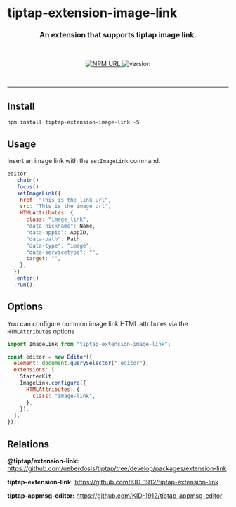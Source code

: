 # tiptap-extension-image-link

<h3 align="center">
    An extension that supports tiptap image link.
</h3>

<br/>

<p align="center">
  <a href="https://www.npmjs.com/package/tiptap-extension-image-link">
    <img
     alt="NPM URL"
     src="https://img.shields.io/badge/npm-tiptapExtensionImageLink?logo=npm">
  </a>
  <img
     alt="version"
     src="https://img.shields.io/badge/version-1.0.0-blue">
</p>

<br>

---

## Install

```shell
npm install tiptap-extension-image-link -S
```

## Usage

Insert an image link with the `setImageLink` command.

```js
editor
  .chain()
  .focus()
  .setImageLink({
    href: "This is the link url",
    src: "This is the image url",
    HTMLAttributes: {
      class: "image_link",
      "data-nickname": Name,
      "data-appid": AppID,
      "data-path": Path,
      "data-type": "image",
      "data-servicetype": "",
      target: "",
    },
  })
  .enter()
  .run();
```

## Options

You can configure common image link HTML attributes via the `HTMLAttributes` options

```js
import ImageLink from "tiptap-extension-image-link";

const editor = new Editor({
  element: document.querySelector(".editor"),
  extensions: [
    StarterKit,
    ImageLink.configure({
      HTMLAttributes: {
        class: "image-link",
      },
    }),
  ],
});
```

## Relations

**@tiptap/extension-link:** https://github.com/ueberdosis/tiptap/tree/develop/packages/extension-link

**tiptap-extension-link:** https://github.com/KID-1912/tiptap-extension-link

**tiptap-appmsg-editor:** https://github.com/KID-1912/tiptap-appmsg-editor
